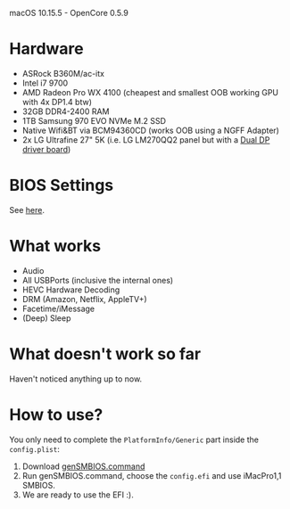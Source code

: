 
macOS 10.15.5 - OpenCore 0.5.9

# Hardware

- ASRock B360M/ac-itx
- Intel i7 9700
- AMD Radeon Pro WX 4100 (cheapest and smallest OOB working GPU with 4x DP1.4 btw)
- 32GB DDR4-2400 RAM
- 1TB Samsung 970 EVO NVMe M.2 SSD
- Native Wifi&BT via BCM94360CD (works OOB using a NGFF Adapter)
- 2x LG Ultrafine 27" 5K (i.e. LG LM270QQ2 panel but with a [Dual DP driver board](https://www.aliexpress.com/wholesale?SearchText=lm270qq2&opensearch=true)) 

# BIOS Settings

See [here](https://dortania.github.io/OpenCore-Desktop-Guide/config.plist/coffee-lake.html#intel-bios-settings).

# What works

- Audio
- All USBPorts (inclusive the internal ones)
- HEVC Hardware Decoding
- DRM (Amazon, Netflix, AppleTV+)
- Facetime/iMessage
- (Deep) Sleep

# What doesn't work so far

Haven't noticed anything up to now.

# How to use?

You only need to complete the `PlatformInfo/Generic` part inside the
`config.plist`:

1. Download [genSMBIOS.command](https://github.com/corpnewt/GenSMBIOS)
2. Run genSMBIOS.command, choose the `config.efi` and use iMacPro1,1 SMBIOS.  
3. We are ready to use the EFI :).
